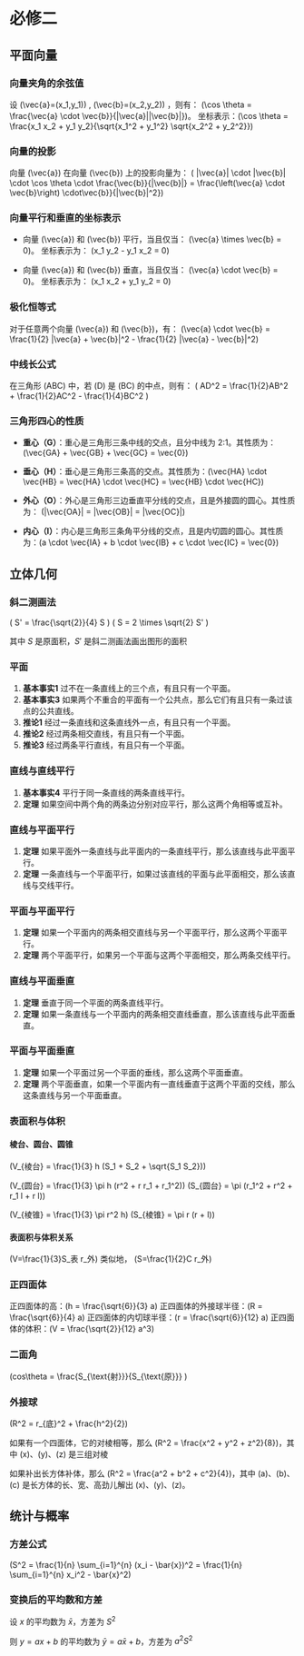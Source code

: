 # 必修二

## 平面向量

### 向量夹角的余弦值

设 \(\vec{a}=(x_1,y_1)\) , \(\vec{b}=(x_2,y_2)\) ，则有： \(\cos \theta = \frac{\vec{a} \cdot \vec{b}}{|\vec{a}||\vec{b}|}\)。
坐标表示：\(\cos \theta = \frac{x_1 x_2 + y_1 y_2}{\sqrt{x_1^2 + y_1^2} \sqrt{x_2^2 + y_2^2}}\)

### 向量的投影

向量 \(\vec{a}\) 在向量 \(\vec{b}\) 上的投影向量为： \( |\vec{a}| \cdot |\vec{b}| \cdot \cos \theta \cdot \frac{\vec{b}}{|\vec{b}|} =  \frac{\left(\vec{a} \cdot \vec{b}\right) \cdot\vec{b}}{|\vec{b}|^2}\)

### 向量平行和垂直的坐标表示

- 向量 \(\vec{a}\) 和 \(\vec{b}\) 平行，当且仅当： \(\vec{a} \times \vec{b} = 0\)。
  坐标表示为： \(x_1 y_2 - y_1 x_2 = 0\)

- 向量 \(\vec{a}\) 和 \(\vec{b}\) 垂直，当且仅当： \(\vec{a} \cdot \vec{b} = 0\)。
  坐标表示为： \(x_1 x_2 + y_1 y_2 = 0\)

### 极化恒等式

对于任意两个向量 \(\vec{a}\) 和 \(\vec{b}\)，有： \(\vec{a} \cdot \vec{b} = \frac{1}{2} |\vec{a} + \vec{b}|^2 - \frac{1}{2} |\vec{a} - \vec{b}|^2\)

### 中线长公式

在三角形 \(ABC\) 中，若 \(D\) 是 \(BC\) 的中点，则有： \( AD^2 = \frac{1}{2}AB^2 + \frac{1}{2}AC^2 - \frac{1}{4}BC^2 \)
 
### 三角形四心的性质

- **重心（G）**：重心是三角形三条中线的交点，且分中线为 2:1。其性质为： \(\vec{GA} + \vec{GB} + \vec{GC} = \vec{0}\)

- **垂心（H）**：垂心是三角形三条高的交点。其性质为：\(\vec{HA} \cdot \vec{HB} = \vec{HA} \cdot \vec{HC} = \vec{HB} \cdot \vec{HC}\)

- **外心（O）**：外心是三角形三边垂直平分线的交点，且是外接圆的圆心。其性质为： \(|\vec{OA}| = |\vec{OB}| = |\vec{OC}|\)

- **内心（I）**：内心是三角形三条角平分线的交点，且是内切圆的圆心。其性质为：\(a \cdot \vec{IA} + b \cdot \vec{IB} + c \cdot \vec{IC} = \vec{0}\)

## 立体几何

### 斜二测画法

\( S' = \frac{\sqrt{2}}{4} S \)
\( S = 2 \times \sqrt{2} S' \)

其中 $S$ 是原面积，$S'$ 是斜二测画法画出图形的面积

### 平面

1. **基本事实1** 过不在一条直线上的三个点，有且只有一个平面。
2. **基本事实3** 如果两个不重合的平面有一个公共点，那么它们有且只有一条过该点的公共直线。
3. **推论1** 经过一条直线和这条直线外一点，有且只有一个平面。
4. **推论2** 经过两条相交直线，有且只有一个平面。
5. **推论3** 经过两条平行直线，有且只有一个平面。

### 直线与直线平行

1. **基本事实4** 平行于同一条直线的两条直线平行。
2. **定理** 如果空间中两个角的两条边分别对应平行，那么这两个角相等或互补。

### 直线与平面平行

1. **定理** 如果平面外一条直线与此平面内的一条直线平行，那么该直线与此平面平行。
2. **定理** 一条直线与一个平面平行，如果过该直线的平面与此平面相交，那么该直线与交线平行。

### 平面与平面平行

1. **定理** 如果一个平面内的两条相交直线与另一个平面平行，那么这两个平面平行。
2. **定理** 两个平面平行，如果另一个平面与这两个平面相交，那么两条交线平行。

### 直线与平面垂直

1. **定理** 垂直于同一个平面的两条直线平行。
2. **定理** 如果一条直线与一个平面内的两条相交直线垂直，那么该直线与此平面垂直。

### 平面与平面垂直

1. **定理** 如果一个平面过另一个平面的垂线，那么这两个平面垂直。
2. **定理** 两个平面垂直，如果一个平面内有一直线垂直于这两个平面的交线，那么这条直线与另一个平面垂直。

### 表面积与体积

#### 棱台、圆台、圆锥

\(V_{棱台} = \frac{1}{3} h (S_1 + S_2 + \sqrt{S_1 S_2})\)

\(V_{圆台} = \frac{1}{3} \pi h (r^2 + r r_1 + r_1^2)\)
\(S_{圆台} = \pi (r_1^2 + r^2 + r_1 l + r l)\)

\(V_{棱锥} = \frac{1}{3} \pi r^2 h\)
\(S_{棱锥} = \pi r (r + l)\)

#### 表面积与体积关系

\(V=\frac{1}{3}S_表 r_外\)
类似地， \(S=\frac{1}{2}C r_外\)

### 正四面体

正四面体的高：\(h = \frac{\sqrt{6}}{3} a\)
正四面体的外接球半径：\(R = \frac{\sqrt{6}}{4} a\)
正四面体的内切球半径：\(r = \frac{\sqrt{6}}{12} a\)
正四面体的体积：\(V = \frac{\sqrt{2}}{12} a^3\)

### 二面角

\(cos\theta = \frac{S_{\text{射}}}{S_{\text{原}}}
\)

### 外接球

\(R^2 = r_{底}^2 + \frac{h^2}{2}\)

如果有一个四面体，它的对棱相等，那么 \(R^2 = \frac{x^2 + y^2 + z^2}{8}\)，其中 \(x\)、\(y\)、\(z\) 是三组对棱

如果补出长方体补体，那么 \(R^2 = \frac{a^2 + b^2 + c^2}{4}\)，其中 \(a\)、\(b\)、\(c\) 是长方体的长、宽、高劲儿解出 \(x\)、\(y\)、\(z\)。

## 统计与概率

### 方差公式

\(S^2 = \frac{1}{n} \sum_{i=1}^{n} (x_i - \bar{x})^2 = \frac{1}{n} \sum_{i=1}^{n} x_i^2 - \bar{x}^2\)

### 变换后的平均数和方差

设 $x$ 的平均数为 $\bar{x}$，方差为 $S^2$

则 $y=ax+b$ 的平均数为 $\bar{y}=a\bar{x}+b$，方差为 $a^2S^2$